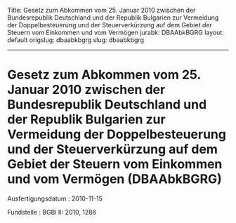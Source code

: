 Title: Gesetz zum Abkommen vom 25. Januar 2010 zwischen der Bundesrepublik Deutschland
  und der Republik Bulgarien zur Vermeidung der Doppelbesteuerung und der Steuerverkürzung
  auf dem Gebiet der Steuern vom Einkommen und vom Vermögen
jurabk: DBAAbkBGRG
layout: default
origslug: dbaabkbgrg
slug: dbaabkbgrg

---

# Gesetz zum Abkommen vom 25. Januar 2010 zwischen der Bundesrepublik Deutschland und der Republik Bulgarien zur Vermeidung der Doppelbesteuerung und der Steuerverkürzung auf dem Gebiet der Steuern vom Einkommen und vom Vermögen (DBAAbkBGRG)

Ausfertigungsdatum
:   2010-11-15

Fundstelle
:   BGBl II: 2010, 1286

